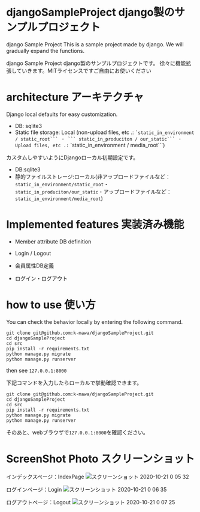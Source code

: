 # djangoSampleProject django製のサンプルプロジェクト

django Sample Project This is a sample project made by django. We will gradually expand the functions.

django Sample Project
django製のサンプルプロジェクトです。
徐々に機能拡張していきます。MITライセンスですご自由にお使いください

# architecture アーキテクチャ 

Django local defaults for easy customization.

 - DB: sqlite3
 - Static file storage: Local (non-upload files, etc .: `` `static_in_environment / static_root``` ・ ``` static_in_produciton / our_static``` ・ Upload files, etc .: `` `static_in_environment / media_root```)

カスタムしやすいようにDjangoローカル初期設定です。

 - DB:sqlite3
 - 静的ファイルストレージ:ローカル(非アップロードファイルなど：```static_in_environment/static_root```・```static_in_produciton/our_static```・アップロードファイルなど：```static_in_environment/media_root```)

# Implemented features 実装済み機能

 - Member attribute DB definition
 - Login / Logout

 - 会員属性DB定義
 - ログイン・ログアウト

# how to use 使い方

You can check the behavior locally by entering the following command.

```
git clone git@github.com:k-mawa/djangoSampleProject.git
cd djangoSampleProject
cd src
pip install -r requirements.txt
python manage.py migrate
python manage.py runserver
```
then see ```127.0.0.1:8000```

下記コマンドを入力したらローカルで挙動確認できます。

```
git clone git@github.com:k-mawa/djangoSampleProject.git
cd djangoSampleProject
cd src
pip install -r requirements.txt
python manage.py migrate
python manage.py runserver
```
そのあと、webブラウザで```127.0.0.1:8000```を確認ください。

# ScreenShot Photo スクリーンショット

インデックスページ：IndexPage
![スクリーンショット 2020-10-21 0 05 32](https://user-images.githubusercontent.com/18301772/96605903-ac4d3b80-1331-11eb-8ed7-07f80cbfa986.png)

ログインページ：Login
![スクリーンショット 2020-10-21 0 06 35](https://user-images.githubusercontent.com/18301772/96605914-aeaf9580-1331-11eb-85a7-5ab2f03ebaf0.png)

ログアウトページ：Logout
![スクリーンショット 2020-10-21 0 07 25](https://user-images.githubusercontent.com/18301772/96605918-b0795900-1331-11eb-9e7b-380904f4754a.png)
